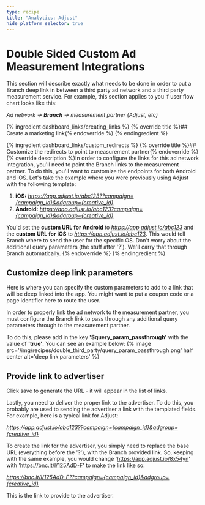 ```yaml
---
type: recipe
title: "Analytics: Adjust"
hide_platform_selector: true
---
```


# Double Sided Custom Ad Measurement Integrations

This section will describe exactly what needs to be done in order to put a Branch deep link in between a third party ad network and a third party measurement service. For example, this section applies to you if user flow chart looks like this:

_Ad network -> **Branch** -> measurement partner (Adjust, etc)_

{% ingredient dashboard_links/creating_links %}
{% override title %}## Create a marketing link{% endoverride %}
{% endingredient %}

{% ingredient dashboard_links/custom_redirects %}
{% override title %}## Customize the redirects to point to measurement partner{% endoverride %}
{% override description %}In order to configure the links for this ad network integration, you'll need to point the Branch links to the measurement partner. To do this, you'll want to customize the endpoints for both Android and iOS. Let's take the example where you were previously using Adjust with the following template:

1. **iOS:** _https://app.adjust.io/abc123??campaign={campaign_id}&adgroup={creative_id}_
1. **Android:** _https://app.adjust.io/abc123?campaign={campaign_id}&adgroup={creative_id}_

You'd set the **custom URL for Android** to _https://app.adjust.io/abc123_ and the **custom URL for iOS** to _https://app.adjust.io/abc123_. This would tell Branch where to send the user for the specific OS. Don't worry about the additional query parameters (the stuff after '?'). We'll carry that through Branch automatically.
{% endoverride %}
{% endingredient %}

## Customize deep link parameters

Here is where you can specify the custom parameters to add to a link that will be deep linked into the app. You might want to put a coupon code or a page identifier here to route the user.

In order to properly link the ad network to the measurement partner, you must configure the Branch link to pass through any additional query parameters through to the measurement partner.

To do this, please add in the key **'$query_param_passthrough'** with the value of **'true'**. You can see an example below:
{% image src='/img/recipes/double_third_party/query_param_passthrough.png' half center alt='deep link parameters' %}

## Provide link to advertiser

Click save to generate the URL - it will appear in the list of links.

Lastly, you need to deliver the proper link to the advertiser. To do this, you probably are used to sending the advertiser a link with the templated fields. For example, here is a typical link for Adjust:

_https://app.adjust.io/abc123??campaign={campaign_id}&adgroup={creative_id}_

To create the link for the advertiser, you simply need to replace the base URL (everything before the '?'), with the Branch provided link. So, keeping with the same example, you would change 'https://app.adjust.io/8x54yn' with 'https://bnc.lt/l/125AdD-F' to make the link like so:

_https://bnc.lt/l/125AdD-F??campaign={campaign_id}&adgroup={creative_id}_

This is the link to provide to the advertiser.
